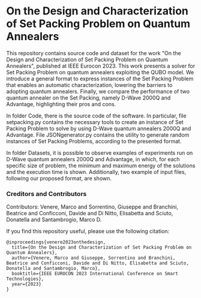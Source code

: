 # On the Design and Characterization of Set Packing Problem on Quantum Annealers

This repository contains source code and dataset for the work "On the Design and Characterization of Set Packing Problem on Quantum Annealers", published at IEEE Eurocon 2023. 
This work presents a solver for Set Packing Problem on quantum annealers exploiting the QUBO model. We
introduce a general format to express instances of the Set Packing Problem that enables an automatic characterization, lowering the barriers to adopting quantum annealers. Finally, we compare the performance of two quantum annealer on the Set Packing, namely D-Wave 2000Q and Advantage, highlighting their pros and cons.

In folder Code, there is the source code of the software. In particular, file setpacking.py contains the necessary tools to create an instance of Set Packing Problem to solve by using D-Wave quantum annealers 2000Q and Advantage. File JSONgenerator.py contains the utility to generate random instances of Set Packing Problems, according to the presented format.

In folder Datasets, it is possible to observe examples of experiments run on D-Wave quantum annealers 2000Q and Advantage, in which, for each specific size of problem, the minimum and maximum energy of the solutions and the execution time is shown.
Additionally, two example of input files, following our proposed format, are shown.

### Creditors and Contributors
Contributors: Venere, Marco and Sorrentino, Giuseppe and Branchini, Beatrice and Conficconi, Davide and Di Nitto, Elisabetta and Sciuto, Donatella and Santambrogio, Marco D.

If you find this repository useful, please use the following citation:


```
@inproceedings{venere2023onthedesign,
  title={On the Design and Characterization of Set Packing Problem on Quantum Annealers},
  author={Venere, Marco and Giuseppe, Sorrentino and Branchini, Beatrice and Conficconi, Davide and Di Nitto, Elisabetta and Sciuto, Donatella and Santambrogio, Marco},
  booktitle={IEEE EUROCON 2023 International Conference on Smart Technologies},
  year={2023}
}

```
